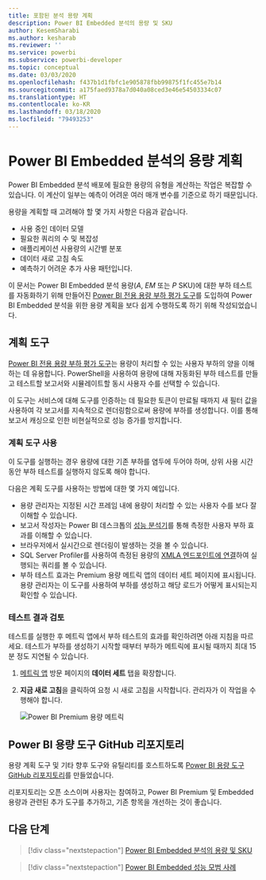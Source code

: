 ```yaml
---
title: 포함된 분석 용량 계획
description: Power BI Embedded 분석의 용량 및 SKU
author: KesemSharabi
ms.author: kesharab
ms.reviewer: ''
ms.service: powerbi
ms.subservice: powerbi-developer
ms.topic: conceptual
ms.date: 03/03/2020
ms.openlocfilehash: f437b1d1fbfc1e905878fbb99875f1fc455e7b14
ms.sourcegitcommit: a175faed9378a7d040a08ced3e46e54503334c07
ms.translationtype: HT
ms.contentlocale: ko-KR
ms.lasthandoff: 03/18/2020
ms.locfileid: "79493253"
---
```

# <a name="capacity-planning-in-power-bi-embedded-analytics"></a>Power BI Embedded 분석의 용량 계획

Power BI Embedded 분석 배포에 필요한 용량의 유형을 계산하는 작업은 복잡할 수 있습니다. 이 계산이 일부는 예측이 어려운 여러 매개 변수를 기준으로 하기 때문입니다.

용량을 계획할 때 고려해야 할 몇 가지 사항은 다음과 같습니다.

* 사용 중인 데이터 모델
* 필요한 쿼리의 수 및 복잡성
* 애플리케이션 사용량의 시간별 분포
* 데이터 새로 고침 속도
* 예측하기 어려운 추가 사용 패턴입니다.

이 문서는 Power BI Embedded 분석 용량(*A*, *EM* 또는 *P* SKU)에 대한 부하 테스트를 자동화하기 위해 만들어진 [Power BI 전용 용량 부하 평가 도구](https://github.com/microsoft/PowerBI-Tools-For-Capacities/tree/master/LoadTestingPowerShellTool/)를 도입하여 Power BI Embedded 분석을 위한 용량 계획을 보다 쉽게 수행하도록 하기 위해 작성되었습니다.

## <a name="planning-tool"></a>계획 도구

 [Power BI 전용 용량 부하 평가 도구](https://github.com/microsoft/PowerBI-Tools-For-Capacities/tree/master/LoadTestingPowerShellTool/)는 용량이 처리할 수 있는 사용자 부하의 양을 이해하는 데 유용합니다. PowerShell을 사용하여 용량에 대해 자동화된 부하 테스트를 만들고 테스트할 보고서와 시뮬레이트할 동시 사용자 수를 선택할 수 있습니다.

이 도구는 서비스에 대해 도구를 인증하는 데 필요한 토큰이 만료될 때까지 새 필터 값을 사용하여 각 보고서를 지속적으로 렌더링함으로써 용량에 부하를 생성합니다. 이를 통해 보고서 캐싱으로 인한 비현실적으로 성능 증가를 방지합니다.

### <a name="using-the-planning-tool"></a>계획 도구 사용

이 도구를 실행하는 경우 용량에 대한 기존 부하를 염두에 두어야 하며, 상위 사용 시간 동안 부하 테스트를 실행하지 않도록 해야 합니다.

다음은 계획 도구를 사용하는 방법에 대한 몇 가지 예입니다.

* 용량 관리자는 지정된 시간 프레임 내에 용량이 처리할 수 있는 사용자 수를 보다 잘 이해할 수 있습니다.
* 보고서 작성자는 Power BI 데스크톱의 [성능 분석기](https://docs.microsoft.com/power-bi/desktop-performance-analyzer)를 통해 측정한 사용자 부하 효과를 이해할 수 있습니다.
* 브라우저에서 실시간으로 렌더링이 발생하는 것을 볼 수 있습니다.
* SQL Server Profiler를 사용하여 측정된 용량의 [XMLA 엔드포인트에 연결](https://powerbi.microsoft.com/blog/power-bi-open-platform-connectivity-with-xmla-endpoints-public-preview/)하여 실행되는 쿼리를 볼 수 있습니다.
* 부하 테스트 효과는 Premium 용량 메트릭 앱의 데이터 세트 페이지에 표시됩니다. 용량 관리자는 이 도구를 사용하여 부하를 생성하고 해당 로드가 어떻게 표시되는지 확인할 수 있습니다.

### <a name="reviewing-the-test-results"></a>테스트 결과 검토

테스트를 실행한 후 메트릭 앱에서 부하 테스트의 효과를 확인하려면 아래 지침을 따르세요. 테스트가 부하를 생성하기 시작할 때부터 부하가 메트릭에 표시될 때까지 최대 15분 정도 지연될 수 있습니다.

1. [메트릭 앱](../../service-admin-premium-monitor-capacity.md) 방문 페이지의 **데이터 세트** 탭을 확장합니다.
2. **지금 새로 고침**을 클릭하여 요청 시 새로 고침을 시작합니다. 관리자가 이 작업을 수행해야 합니다.

    ![Power BI Premium 용량 메트릭](media/embedded-capacity-planning/embedded-capacity-planning.png)

## <a name="power-bi-capacity-tools-github-repository"></a>Power BI 용량 도구 GitHub 리포지토리

용량 계획 도구 및 기타 향후 도구와 유틸리티를 호스트하도록 [Power BI 용량 도구 GitHub 리포지토리](https://github.com/microsoft/PowerBI-Tools-For-Capacities)를 만들었습니다.

리포지토리는 오픈 소스이며 사용자는 참여하고, Power BI Premium 및 Embedded 용량과 관련된 추가 도구를 추가하고, 기존 항목을 개선하는 것이 좋습니다.

## <a name="next-steps"></a>다음 단계

> [!div class="nextstepaction"]
>[Power BI Embedded 분석의 용량 및 SKU](embedded-capacity.md)

> [!div class="nextstepaction"]
>[Power BI Embedded 성능 모범 사례](embedded-performance-best-practices.md)